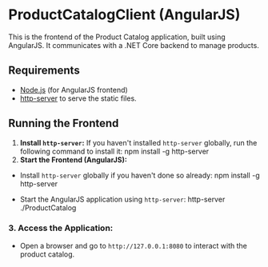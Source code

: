 # ProductCatalogClient (AngularJS)

This is the frontend of the Product Catalog application, built using AngularJS. It communicates with a .NET Core backend to manage products.

## Requirements
- [Node.js](https://nodejs.org/) (for AngularJS frontend)
- [http-server](https://www.npmjs.com/package/http-server) to serve the static files.

## Running the Frontend

1. **Install `http-server`:**
   If you haven't installed `http-server` globally, run the following command to install it:
   npm install -g http-server
 2. **Start the Frontend (AngularJS):**
   - Install `http-server` globally if you haven't done so already:
    npm install -g http-server

   - Start the AngularJS application using `http-server`:
     http-server ./ProductCatalog

### 3. **Access the Application:**
   - Open a browser and go to `http://127.0.0.1:8080` to interact with the product catalog.
